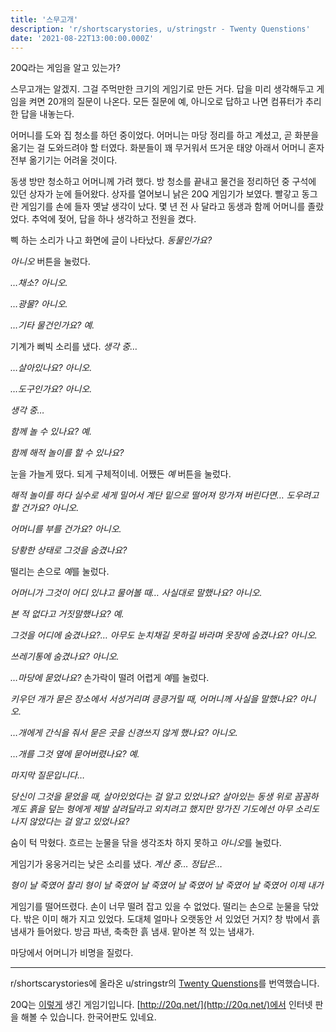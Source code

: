 ```yaml
---
title: '스무고개'
description: 'r/shortscarystories, u/stringstr - Twenty Quenstions'
date: '2021-08-22T13:00:00.000Z'
---
```


20Q라는 게임을 알고 있는가?

스무고개는 알겠지. 그걸 주먹만한 크기의 게임기로 만든 거다. 답을 미리 생각해두고 게임을 켜면 20개의 질문이 나온다. 모든 질문에 예, 아니오로 답하고 나면 컴퓨터가 추리한 답을 내놓는다.

어머니를 도와 집 청소를 하던 중이었다. 어머니는 마당 정리를 하고 계셨고, 곧 화분을 옮기는 걸 도와드려야 할 터였다. 화분들이 꽤 무거워서 뜨거운 태양 아래서 어머니 혼자 전부 옮기기는 어려울 것이다.

동생 방만 청소하고 어머니께 가려 했다. 방 청소를 끝내고 물건을 정리하던 중 구석에 있던 상자가 눈에 들어왔다. 상자를 열어보니 낡은 20Q 게임기가 보였다. 빨갛고 동그란 게임기를 손에 들자 옛날 생각이 났다. 몇 년 전 사 달라고 동생과 함께 어머니를 졸랐었다. 추억에 젖어, 답을 하나 생각하고 전원을 켰다.

삑 하는 소리가 나고 화면에 글이 나타났다. _동물인가요?_

_아니오_ 버튼을 눌렀다.

_…채소? 아니오._

_…광물? 아니오._

_…기타 물건인가요? 예._

기계가 삐빅 소리를 냈다. _생각 중…_

_…살아있나요? 아니오._

_…도구인가요? 아니오._

_생각 중…_

_함께 놀 수 있나요? 예._

_함께 해적 놀이를 할 수 있나요?_

눈을 가늘게 떴다. 되게 구체적이네. 어쨌든 _예_ 버튼을 눌렀다.

_해적 놀이를 하다 실수로 세게 밀어서 계단 밑으로 떨어져 망가져 버린다면… 도우려고 할 건가요? 아니오._

_어머니를 부를 건가요? 아니오._

_당황한 상태로 그것을 숨겼나요?_

떨리는 손으로 *예*를 눌렀다.

_어머니가 그것이 어디 있냐고 물어볼 때… 사실대로 말했나요? 아니오._

_본 적 없다고 거짓말했나요? 예._

_그것을 어디에 숨겼나요?… 아무도 눈치채길 못하길 바라며 옷장에 숨겼나요? 아니오._

_쓰레기통에 숨겼나요? 아니오._

_…마당에 묻었나요?_ 손가락이 떨려 어렵게 *예*를 눌렀다.

_키우던 개가 묻은 장소에서 서성거리며 킁킁거릴 때, 어머니께 사실을 말했나요? 아니오._

_…개에게 간식을 줘서 묻은 곳을 신경쓰지 않게 했나요? 아니오._

_…개를 그것 옆에 묻어버렸나요? 예._

_마지막 질문입니다…_

_당신이 그것을 묻었을 때, 살아있었다는 걸 알고 있었나요? 살아있는 동생 위로 꼼꼼하게도 흙을 덮는 형에게 제발 살려달라고 외치려고 했지만 망가진 기도에선 아무 소리도 나지 않았다는 걸 알고 있었나요?_

숨이 턱 막혔다. 흐르는 눈물을 닦을 생각조차 하지 못하고 *아니오*를 눌렀다.

게임기가 웅웅거리는 낮은 소리를 냈다. _계산 중… 정답은…_

_형이 날 죽였어 찰리 형이 날 죽였어 날 죽였어 날 죽였어 날 죽였어 날 죽였어 이제 내가_

게임기를 떨어뜨렸다. 손이 너무 떨려 잡고 있을 수 없었다. 떨리는 손으로 눈물을 닦았다. 밖은 이미 해가 지고 있었다. 도대체 얼마나 오랫동안 서 있었던 거지? 창 밖에서 흙 냄새가 들어왔다. 방금 파낸, 축축한 흙 냄새. 맡아본 적 있는 냄새가.

마당에서 어머니가 비명을 질렀다.

---

r/shortscarystories에 올라온 u/stringstr의 [Twenty Quenstions](https://www.reddit.com/r/shortscarystories/comments/kceyq3/twenty_questions/)를 번역했습니다.

20Q는 [이렇게](<https://en.wikipedia.org/wiki/20Q#/media/File:20Q_red_(Radica)_front.jpg>) 생긴 게임기입니다. [http://20q.net/](http://20q.net/)에서 인터넷 판을 해볼 수 있습니다. 한국어판도 있네요.
